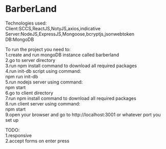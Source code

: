 # BarberLand
Technologies used:<br />
Client:SCCS,ReactJS,NotyJS,axios,indicative<br />
Server:NodeJS,ExpressJS,Mongoose,bcryptjs,jsonwebtoken<br />
DB:MongoDB<br />


To run the project you need to:<br />
1.create and run mongoDB instance called barberland<br />
2.go to server directory<br />
3.run npm install command to download all required packages<br />
4.run init-db script using command: <br />
  npm run init-db<br />
5.run nodejs server using command: <br />
  npm start<br />
6.go to client directory<br />
7.run npm install command to download all required packages<br />
8.run client server using command: <br />
  npm start<br />
9.open your browser and go to http://localhost:3001 or whatever port you set up<br />

TODO:<br />
1.responsive<br />
2.accept forms on enter press<br />

